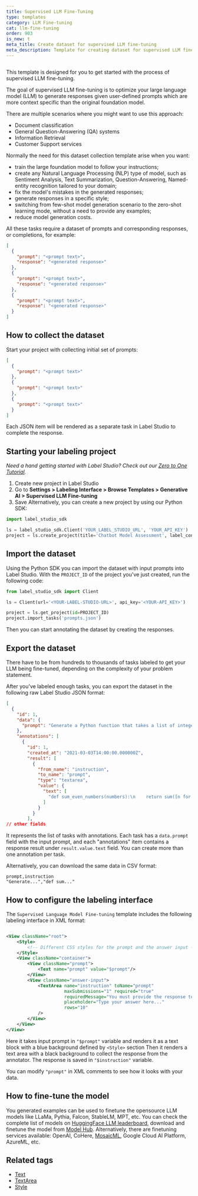 ```yaml
---
title: Supervised LLM Fine-Tuning
type: templates
category: LLM Fine-tuning
cat: llm-fine-tuning
order: 903
is_new: t
meta_title: Create dataset for supervised LLM fine-tuning
meta_description: Template for creating dataset for supervised LLM fine-tuning with Label Studio for your machine learning and data science projects.
---
```


<img src="/images/templates/generative-supervised-llm.png" alt="" class="gif-border" />

This template is designed for you to get started with the process of supervised LLM fine-tuning.

The goal of supervised LLM fine-tuning is to optimize your large language model (LLM) to generate responses given user-defined prompts which are more context specific than the original foundation model.

There are multiple scenarios where you might want to use this approach:

- Document classification
- General Question-Answering (QA) systems
- Information Retrieval
- Customer Support services

Normally the need for this dataset collection template arise when you want:

- train the large foundation model to follow your instructions;
- create any Natural Language Processing (NLP) type of model, such as Sentiment Analysis, Text Summarization, Question-Answering, Named-entity recognition tailored to your domain;
- fix the model's mistakes in the generated responses;
- generate responses in a specific style;
- switching from few-shot model generation scenario to the zero-shot learning mode, without a need to provide any
  examples;
- reduce model generation costs.

All these tasks require a dataset of prompts and corresponding responses, or completions, for example:

```json
[
  {
    "prompt": "<prompt text>",
    "response": "<generated response>"
  },
  {
    "prompt": "<prompt text>",
    "response": "<generated response>"
  },
  {
    "prompt": "<prompt text>",
    "response": "<generated response>"
  }
]
```

## How to collect the dataset

Start your project with collecting initial set of prompts:

```json
[
  {
    "prompt": "<prompt text>"
  },
  {
    "prompt": "<prompt text>"
  },
  {
    "prompt": "<prompt text>"
  }
]
```

Each JSON item will be rendered as a separate task in Label Studio to complete the response.

## Starting your labeling project

*Need a hand getting started with Label Studio? Check out our [Zero to One Tutorial](https://labelstud.io/blog/zero-to-one-getting-started-with-label-studio/).*

1. Create new project in Label Studio
2. Go to **Settings > Labeling Interface > Browse Templates > Generative AI > Supervised LLM Fine-tuning**
3. Save
Alternatively, you can create a new project by using our Python SDK:

```python
import label_studio_sdk

ls = label_studio_sdk.Client('YOUR_LABEL_STUDIO_URL', 'YOUR_API_KEY')
project = ls.create_project(title='Chatbot Model Assessment', label_config='<View>...</View>')
```

## Import the dataset

Using the Python SDK you can import the dataset with input prompts into Label Studio. With the `PROJECT_ID` of the project
you've just created, run the following code:

```python
from label_studio_sdk import Client

ls = Client(url='<YOUR-LABEL-STUDIO-URL>', api_key='<YOUR-API_KEY>')

project = ls.get_project(id=PROJECT_ID)
project.import_tasks('prompts.json')
```

Then you can start annotating the dataset by creating the responses.

## Export the dataset

There have to be from hundreds to thousands of tasks labeled to get your LLM being fine-tuned, depending on the
complexity of your problem statement.

After you've labeled enough tasks, you can export the dataset in the following raw Label Studio JSON format:

```json
[
  {
    "id": 1,
    "data": {
      "prompt": "Generate a Python function that takes a list of integers as input and returns the sum of all even numbers in the list."
    },
    "annotations": [
      {
        "id": 1,
        "created_at": "2021-03-03T14:00:00.000000Z",
        "result": [
          {
            "from_name": "instruction",
            "to_name": "prompt",
            "type": "textarea",
            "value": {
              "text": [
                "def sum_even_numbers(numbers):\n    return sum([n for n in numbers if n % 2 == 0])"
              ]
            }
          }
        ],
// other fields
```

It represents the list of tasks with annotations. Each task has a `data.prompt` field with the input prompt, and each "annotations" item contains a response result under `result.value.text` field.
You can create more than one annotation per task.

Alternatively, you can download the same data in CSV format:

```csv
prompt,instruction
"Generate...","def sum..."
```

## How to configure the labeling interface

The `Supervised Language Model Fine-tuning` template includes the following labeling interface in XML format:

```xml

<View className="root">
    <Style>
        <!-- Different CSS styles for the prompt and the answer input -->
    </Style>
    <View className="container">
        <View className="prompt">
            <Text name="prompt" value="$prompt"/>
        </View>
        <View className="answer-input">
            <TextArea name="instruction" toName="prompt"
                      maxSubmissions="1" required="true"
                      requiredMessage="You must provide the response to the prompt"
                      placeholder="Type your answer here..."
                      rows="10"
            />
        </View>
    </View>
</View>
```

Here it takes input prompt in `"$prompt"` variable and renders it as a text block with a blue background defined
by `<Style>` section Then it renders a text area with a black background to collect the response from the annotator. The
response is saved in `"$instruction"` variable.

You can modify `"prompt"` in XML comments to see how it looks with your data.

## How to fine-tune the model

You generated examples can be used to finetune the opensource LLM models like LLaMa, Pythia, Falcon, StableLM, MPT, etc. You can check the complete list of models on [HuggingFace LLM leaderboard](https://huggingface.co/spaces/HuggingFaceH4/open_llm_leaderboard), download and finetune the model from [Model Hub](https://huggingface.co/models).
Alternatively, there are finetuning services available: OpenAI, CoHere, [MosaicML](https://www.mosaicml.com/), Google Cloud AI Platform, AzureML, etc.

## Related tags

- [Text](/tags/text.html)
- [TextArea](/tags/textarea.html)
- [Style](/tags/style.html)
